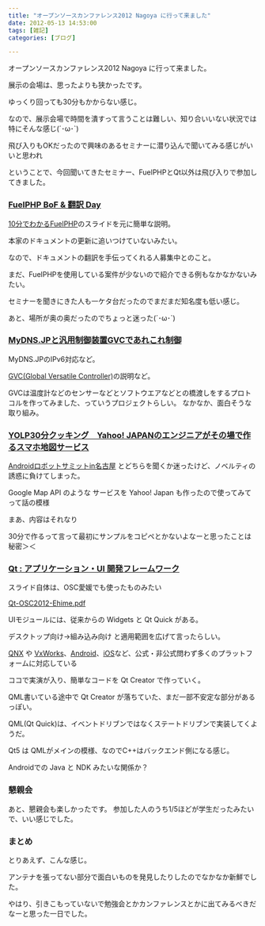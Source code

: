 ```yaml
---
title: "オープンソースカンファレンス2012 Nagoya に行って来ました"
date: 2012-05-13 14:53:00
tags: [雑記]
categories: [ブログ]

---
```


オープンソースカンファレンス2012 Nagoya に行って来ました。

展示の会場は、思ったよりも狭かったです。

ゆっくり回っても30分もかからない感じ。

なので、展示会場で時間を潰すって言うことは難しい、知り合いいない状況では特にそんな感じ(´･ω･\`)

飛び入りもOKだったので興味のあるセミナーに潜り込んで聞いてみる感じがいいと思われ

ということで、今回聞いてきたセミナー、FuelPHPとQt以外は飛び入りで参加してきました。

### [FuelPHP BoF & 翻訳 Day][1]

 [1]: https://www.ospn.jp/osc2012-nagoya/modules/eguide/event.php?eid=5

[10分でわかるFuelPHP][2]のスライドを元に簡単な説明。

 [2]: https://speakerdeck.com/u/kenjis/p/10fuelphp-osc2012-nagoya

本家のドキュメントの更新に追いつけていないみたい。

なので、ドキュメントの翻訳を手伝ってくれる人募集中とのこと。

まだ、FuelPHPを使用している案件が少ないので紹介できる例もなかなかないみたい。

セミナーを聞きにきた人も一ケタ台だったのでまだまだ知名度も低い感じ。

あと、場所が奥の奥だったのでちょっと迷った(´･ω･\`)

### [MyDNS.JPと汎用制御装置GVCであれこれ制御][3]

 [3]: https://www.ospn.jp/osc2012-nagoya/modules/eguide/event.php?eid=3

MyDNS.JPのIPv6対応など。

[GVC(Global Versatile Controller)][4]の説明など。

 [4]: http://www.gvc-on.net/

GVCは温度計などのセンサーなどとソフトウエアなどとの橋渡しをするプロトコルを作ってみました、っていうプロジェクトらしい。 なかなか、面白そうな取り組み。

### [YOLP30分クッキング　Yahoo! JAPANのエンジニアがその場で作るスマホ地図サービス][5]

 [5]: https://www.ospn.jp/osc2012-nagoya/modules/eguide/event.php?eid=36

[Androidロボットサミットin名古屋][6] とどちらを聞くか迷ったけど、ノベルティの誘惑に負けてしまった。

 [6]: https://www.ospn.jp/osc2012-nagoya/modules/eguide/event.php?eid=45

Google Map API のような サービスを Yahoo! Japan も作ったので使ってみてって話の模様

まあ、内容はそれなり

30分で作るって言って最初にサンプルをコピペとかないよなーと思ったことは秘密＞＜

### [Qt : アプリケーション・UI 開発フレームワーク][7]

 [7]: https://www.ospn.jp/osc2012-nagoya/modules/eguide/event.php?eid=24

スライド自体は、OSC愛媛でも使ったものみたい

[Qt-OSC2012-Ehime.pdf][8]

 [8]: http://labs.qt.nokia.co.jp/wp/wp-content/uploads/2012/03/Qt-OSC2012-Ehime.pdf

UIモジュールには、従来からの Widgets と Qt Quick がある。

デスクトップ向け→組み込み向け と適用範囲を広げて言ったらしい。

[QNX][9] や [VxWorks][10]、[Android][11]、[iOS][12]など、公式・非公式問わず多くのプラットフォームに対応している

 [9]: http://ja.wikipedia.org/wiki/QNX
 [10]: http://ja.wikipedia.org/wiki/VxWorks
 [11]: http://sourceforge.net/p/necessitas/home/necessitas/
 [12]: http://www.qt-iphone.com/Introduction.html

ココで実演が入り、簡単なコードを Qt Creator で作っていく。

QML書いている途中で Qt Creator が落ちていた、まだ一部不安定な部分があるっぽい。

QML(Qt Quick)は、イベントドリブンではなくステートドリブンで実装してくようだ。

Qt5 は QMLがメインの模様、なのでC++はバックエンド側になる感じ。

Androidでの Java と NDK みたいな関係か？

### 懇親会

あと、懇親会も楽しかったです。 参加した人のうち1/5ほどが学生だったみたいで、いい感じでした。

### まとめ

とりあえず、こんな感じ。

アンテナを張ってない部分で面白いものを発見したりしたのでなかなか新鮮でした。

やはり、引きこもっていないで勉強会とかカンファレンスとかに出てみるべきだなーと思った一日でした。
